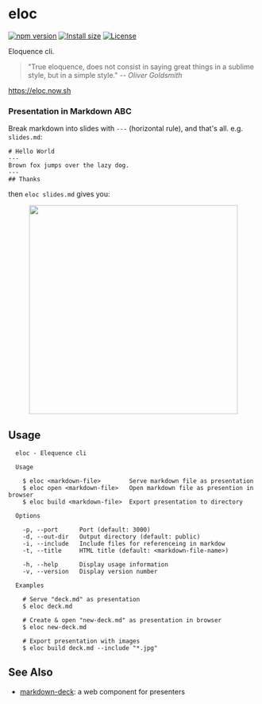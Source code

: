 # eloc

[![npm version][npm-src]][npm-href]
[![Install size][packagephobia-src]][packagephobia-href]
[![License][license-src]][license-href]

Eloquence cli.

> "True eloquence, does not consist in saying great things in a sublime style, but in a simple style."
> _-- Oliver Goldsmith_

https://eloc.now.sh

### Presentation in Markdown ABC

Break markdown into slides with `---` (horizontal rule), and that's all. e.g. `slides.md`:

```
# Hello World
---
Brown fox jumps over the lazy dog.
---
## Thanks
```

then `eloc slides.md` gives you:

<p align="center"><img src="https://eloc-screenshot.now.sh" height="420px" /></p>

## Usage

```
  eloc - Elequence cli

  Usage

    $ eloc <markdown-file>        Serve markdown file as presentation
    $ eloc open <markdown-file>   Open markdown file as presention in browser
    $ eloc build <markdown-file>  Export presentation to directory

  Options

    -p, --port      Port (default: 3000)
    -d, --out-dir   Output directory (default: public)
    -i, --include   Include files for referenceing in markdow
    -t, --title     HTML title (default: <markdown-file-name>)

    -h, --help      Display usage information
    -v, --version   Display version number

  Examples

    # Serve "deck.md" as presentation
    $ eloc deck.md

    # Create & open "new-deck.md" as presentation in browser
    $ eloc new-deck.md

    # Export presentation with images
    $ eloc build deck.md --include "*.jpg"
```

## See Also

- [markdown-deck](https://github.com/amio/markdown-deck): a web component for presenters

[npm-src]: https://badgen.net/npm/v/eloc
[npm-href]: https://www.npmjs.com/package/eloc
[coverage-src]: https://badgen.net/codecov/c/github/amio/eloc
[coverage-href]: https://codecov.io/gh/amio/eloc
[packagephobia-src]: https://badgen.net/packagephobia/install/eloc
[packagephobia-href]: https://packagephobia.now.sh/result?p=eloc
[license-src]: https://badgen.net/badge/license/MIT
[license-href]: LICENSE.md
